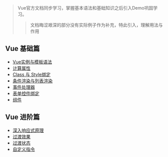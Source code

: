 ﻿> Vue官方文档同步学习，掌握基本语法和基础知识之后引入Demo巩固学习。
>> 文档晦涩艰深的部分没有实际例子作为补充，特此引入，理解用法与作用

## Vue 基础篇

- [Vue实例与模板语法](https://github.com/Corbusier/Awesome-Vue/issues/1)
- [计算属性](https://github.com/Corbusier/Awesome-Vue/issues/2)
- [Class 与 Style绑定](https://github.com/Corbusier/Awesome-Vue/issues/3)
- [条件渲染与列表渲染](https://github.com/Corbusier/Awesome-Vue/issues/4)
- [事件处理器](https://github.com/Corbusier/Awesome-Vue/issues/5)
- [表单控件绑定](https://github.com/Corbusier/Awesome-Vue/issues/6)
- [组件](https://github.com/Corbusier/Awesome-Vue/issues/7)

## Vue 进阶篇

- [深入响应式原理](https://github.com/Corbusier/Awesome-Vue/issues/8)
- [过渡效果](https://github.com/Corbusier/Awesome-Vue/issues/9)
- [过渡状态](https://github.com/Corbusier/Awesome-Vue/issues/10)
- [自定义指令](https://github.com/Corbusier/Awesome-Vue/issues/11)